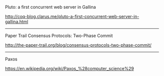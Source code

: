 

Pluto: a first concurrent web server in Gallina

http://coq-blog.clarus.me/pluto-a-first-concurrent-web-server-in-gallina.html

---

Paper Trail Consensus Protocols: Two-Phase Commit

http://the-paper-trail.org/blog/consensus-protocols-two-phase-commit/

---

Paxos

https://en.wikipedia.org/wiki/Paxos_%28computer_science%29

